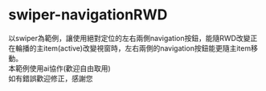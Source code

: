 # swiper-navigationRWD
以swiper為範例，讓使用絕對定位的左右兩側navigation按鈕，能隨RWD改變正在輪播的主item(active)改變視窗時，左右兩側的navigation按鈕能更隨主item移動。<br>
本範例使用ai協作(歡迎自由取用)<br>
如有錯誤歡迎修正，感謝您
